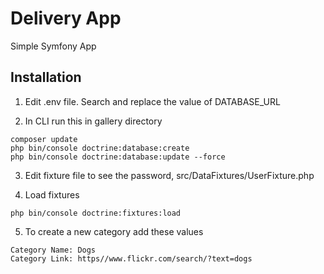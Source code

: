 # Delivery App

Simple Symfony App

## Installation

1. Edit .env file. Search and replace the value of DATABASE_URL

2. In CLI run this in gallery directory
```
composer update
php bin/console doctrine:database:create
php bin/console doctrine:database:update --force
```

3. Edit fixture file to see the password, src/DataFixtures/UserFixture.php


4. Load fixtures
```
php bin/console doctrine:fixtures:load
```

5. To create a new category add these values
```
Category Name: Dogs
Category Link: https//www.flickr.com/search/?text=dogs
```